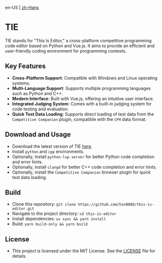 en-US | [zh-Hans](./docs/README_zh-Hans.md)
# TIE
TIE stands for "This Is Editor," a cross-platform competitive programming code editor based on Python and Vue.js. It aims to provide an efficient and user-friendly coding environment for programming contests.

## Key Features
- **Cross-Platform Support**: Compatible with Windows and Linux operating systems.
- **Multi-Language Support**: Supports multiple programming languages such as Python and C++.
- **Modern Interface**: Built with Vue.js, offering an intuitive user interface.
- **Integrated Judging System**: Comes with a built-in judging system for code testing and evaluation.
- **Quick Test Data Loading**: Supports direct loading of test data from the `Competitive Companion` plugin, compatible with the `CPH` data format.

## Download and Usage
- Download the latest version of TIE [here](https://github.com/hsn8086/this-is-editor/releases/latest).
- Install `python` and `cpp` environments.
- Optionally, install `python-lsp-server` for better Python code completion and error hints.
- Optionally, install `clangd` for better C++ code completion and error hints.
- Optionally, install the `Competitive Companion` browser plugin for quick test data loading.

## Build
- Clone this repository: `git clone https://github.com/hsn8086/this-is-editor.git`
- Navigate to the project directory: `cd this-is-editor`
- Install dependencies: `uv sync && yarn install`
- Build: `yarn build-only && yarn build`

## License
- This project is licensed under the MIT License. See the [LICENSE](./LICENSE) file for details.